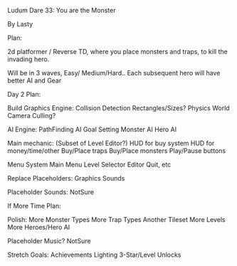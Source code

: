 
Ludum Dare 33:  You are the Monster


By Lasty



Plan:

2d platformer / Reverse TD, where you place monsters and traps, to kill the invading hero.

Will be in 3 waves, Easy/ Medium/Hard..   Each subsequent hero will have better AI and Gear



Day 2 Plan:


Build Graphics Engine:
	Collision Detection
		Rectangles/Sizes?
	Physics
	World Camera Culling?


AI Engine:
	PathFinding
	AI Goal Setting
	Monster AI
	Hero AI

Main mechanic:  (Subset of Level Editor?)
	HUD for buy system
	HUD for money/time/other
	Buy/Place traps
	Buy/Place monsters
	Play/Pause buttons



Menu System
	Main Menu
	Level Selector
	Editor
	Quit, etc


Replace Placeholders:
	Graphics
	Sounds

Placeholder Sounds:
	NotSure



If More Time Plan:

Polish:
	More Monster Types
	More Trap Types
	Another Tileset
	More Levels
	More Heroes/Hero AI

Placeholder Music?
	NotSure

Stretch Goals:
	Achievements
	Lighting
	3-Star/Level Unlocks


